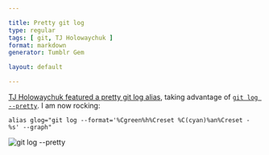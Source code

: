 ```yaml
---

title: Pretty git log
type: regular
tags: [ git, TJ Holowaychuk ]
format: markdown
generator: Tumblr Gem

layout: default

---
```


[TJ Holowaychuk featured a pretty git log alias](http://tjholowaychuk.com/post/26904939933/git-extras-introduction-screencast), taking advantage of [`git log --pretty`](http://git-scm.com/docs/git-log#_commit_formatting). I am now rocking:

    alias glog="git log --format='%Cgreen%h%Creset %C(cyan)%an%Creset - %s' --graph"

![git log --pretty](http://i.imgur.com/SZyNd.png)
